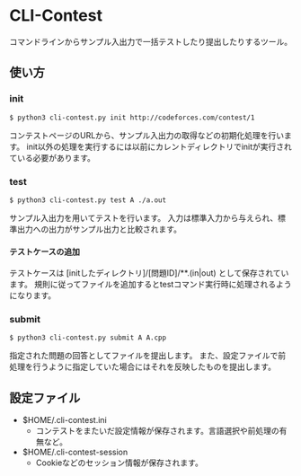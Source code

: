 CLI-Contest
====

コマンドラインからサンプル入出力で一括テストしたり提出したりするツール。

## 使い方

### init
    $ python3 cli-contest.py init http://codeforces.com/contest/1
コンテストページのURLから、サンプル入出力の取得などの初期化処理を行います。
init以外の処理を実行するには以前にカレントディレクトリでinitが実行されている必要があります。

### test
    $ python3 cli-contest.py test A ./a.out
サンプル入出力を用いてテストを行います。
入力は標準入力から与えられ、標準出力への出力がサンプル出力と比較されます。

#### テストケースの追加
テストケースは [initしたディレクトリ]/[問題ID]/\*\*.(in|out) として保存されています。
規則に従ってファイルを追加するとtestコマンド実行時に処理されるようになります。

### submit
    $ python3 cli-contest.py submit A A.cpp
指定された問題の回答としてファイルを提出します。
また、設定ファイルで前処理を行うように指定していた場合にはそれを反映したものを提出します。

## 設定ファイル
- $HOME/.cli-contest.ini
  - コンテストをまたいだ設定情報が保存されます。言語選択や前処理の有無など。
- $HOME/.cli-contest-session
  - Cookieなどのセッション情報が保存されます。
